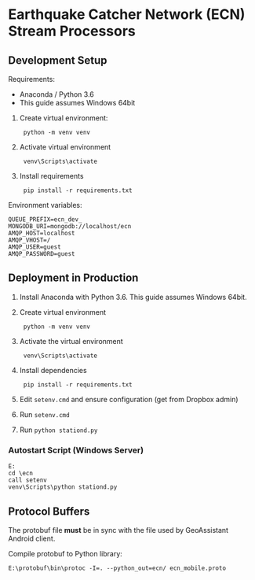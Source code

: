 # Earthquake Catcher Network (ECN) Stream Processors

## Development Setup

Requirements:

* Anaconda / Python 3.6
* This guide assumes Windows 64bit

1. Create virtual environment:

        python -m venv venv

2. Activate virtual environment

        venv\Scripts\activate

3. Install requirements

        pip install -r requirements.txt

Environment variables:

    QUEUE_PREFIX=ecn_dev_
    MONGODB_URI=mongodb://localhost/ecn
    AMQP_HOST=localhost
    AMQP_VHOST=/
    AMQP_USER=guest
    AMQP_PASSWORD=guest

## Deployment in Production

1. Install Anaconda with Python 3.6.
   This guide assumes Windows 64bit.

2. Create virtual environment

        python -m venv venv

3. Activate the virtual environment

        venv\Scripts\activate

4. Install dependencies

        pip install -r requirements.txt

5. Edit `setenv.cmd` and ensure configuration (get from Dropbox admin)
6. Run `setenv.cmd`
7. Run `python stationd.py`

### Autostart Script (Windows Server)

    E:
    cd \ecn
    call setenv
    venv\Scripts\python stationd.py

## Protocol Buffers

The protobuf file **must** be in sync with the file used by GeoAssistant Android client.

Compile protobuf to Python library:

    E:\protobuf\bin\protoc -I=. --python_out=ecn/ ecn_mobile.proto
